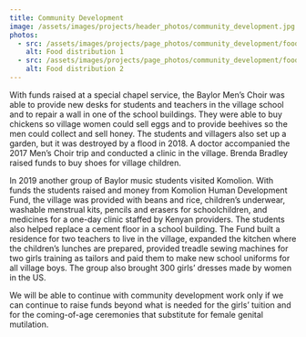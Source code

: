 ```yaml
---
title: Community Development
image: /assets/images/projects/header_photos/community_development.jpg
photos:
  - src: /assets/images/projects/page_photos/community_development/food_distribution_01.jpg
    alt: Food distribution 1
  - src: /assets/images/projects/page_photos/community_development/food_distribution_02.jpg
    alt: Food distribution 2
---
```


With funds raised at a special chapel service, the Baylor Men’s Choir was able to provide new desks for students and
teachers in the village school and to repair a wall in one of the school buildings. They were able to buy chickens so
village women could sell eggs and to provide beehives so the men could collect and sell honey. The students and
villagers also set up a garden, but it was destroyed by a flood in 2018. A doctor accompanied the 2017 Men’s Choir trip
and conducted a clinic in the village. Brenda Bradley raised funds to buy shoes for village children.

In 2019 another group of Baylor music students visited Komolion. With funds the students raised and money from Komolion
Human Development Fund, the village was provided with beans and rice, children’s underwear, washable menstrual kits,
pencils and erasers for schoolchildren, and medicines for a one-day clinic staffed by Kenyan providers. The students
also helped replace a cement floor in a school building. The Fund built a residence for two teachers to live in the
village, expanded the kitchen where the children’s lunches are prepared, provided treadle sewing machines for two girls
training as tailors and paid them to make new school uniforms for all village boys. The group also brought 300 girls’
dresses made by women in the US.

We will be able to continue with community development work only if we can continue to raise funds beyond what is needed
for the girls’ tuition and for the coming-of-age ceremonies that substitute for female genital mutilation.
